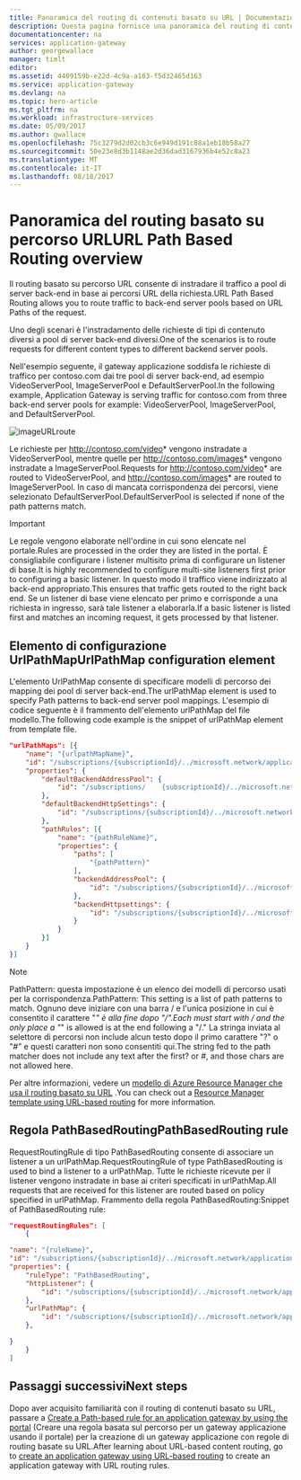 ```yaml
---
title: Panoramica del routing di contenuti basato su URL | Documentazione Microsoft
description: Questa pagina fornisce una panoramica del routing di contenuti basato su URL del gateway applicazione, della configurazione UrlPathMap e della regola PathBasedRouting.
documentationcenter: na
services: application-gateway
author: georgewallace
manager: timlt
editor: 
ms.assetid: 4409159b-e22d-4c9a-a103-f5d32465d163
ms.service: application-gateway
ms.devlang: na
ms.topic: hero-article
ms.tgt_pltfrm: na
ms.workload: infrastructure-services
ms.date: 05/09/2017
ms.author: gwallace
ms.openlocfilehash: 75c3279d2d02cb3c6e949d191c88a1eb18b58a27
ms.sourcegitcommit: 50e23e8d3b1148ae2d36dad3167936b4e52c8a23
ms.translationtype: MT
ms.contentlocale: it-IT
ms.lasthandoff: 08/18/2017
---
```

# <a name="url-path-based-routing-overview"></a><span data-ttu-id="bbbe4-103">Panoramica del routing basato su percorso URL</span><span class="sxs-lookup"><span data-stu-id="bbbe4-103">URL Path Based Routing overview</span></span>

<span data-ttu-id="bbbe4-104">Il routing basato su percorso URL consente di instradare il traffico a pool di server back-end in base ai percorsi URL della richiesta.</span><span class="sxs-lookup"><span data-stu-id="bbbe4-104">URL Path Based Routing allows you to route traffic to back-end server pools based on URL Paths of the request.</span></span> 

<span data-ttu-id="bbbe4-105">Uno degli scenari è l'instradamento delle richieste di tipi di contenuto diversi a pool di server back-end diversi.</span><span class="sxs-lookup"><span data-stu-id="bbbe4-105">One of the scenarios is to route requests for different content types to different backend server pools.</span></span>

<span data-ttu-id="bbbe4-106">Nell'esempio seguente, il gateway applicazione soddisfa le richieste di traffico per contoso.com dai tre pool di server back-end, ad esempio VideoServerPool, ImageServerPool e DefaultServerPool.</span><span class="sxs-lookup"><span data-stu-id="bbbe4-106">In the following example, Application Gateway is serving traffic for contoso.com from three back-end server pools for example: VideoServerPool, ImageServerPool, and DefaultServerPool.</span></span>

![imageURLroute](./media/application-gateway-url-route-overview/figure1.png)

<span data-ttu-id="bbbe4-108">Le richieste per http://contoso.com/video* vengono instradate a VideoServerPool, mentre quelle per http://contoso.com/images* vengono instradate a ImageServerPool.</span><span class="sxs-lookup"><span data-stu-id="bbbe4-108">Requests for http://contoso.com/video* are routed to VideoServerPool, and http://contoso.com/images* are routed to ImageServerPool.</span></span> <span data-ttu-id="bbbe4-109">In caso di mancata corrispondenza dei percorsi, viene selezionato DefaultServerPool.</span><span class="sxs-lookup"><span data-stu-id="bbbe4-109">DefaultServerPool is selected if none of the path patterns match.</span></span>

> [!IMPORTANT]
> <span data-ttu-id="bbbe4-110">Le regole vengono elaborate nell'ordine in cui sono elencate nel portale.</span><span class="sxs-lookup"><span data-stu-id="bbbe4-110">Rules are processed in the order they are listed in the portal.</span></span> <span data-ttu-id="bbbe4-111">È consigliabile configurare i listener multisito prima di configurare un listener di base.</span><span class="sxs-lookup"><span data-stu-id="bbbe4-111">It is highly recommended to configure multi-site listeners first prior to configuring a basic listener.</span></span>  <span data-ttu-id="bbbe4-112">In questo modo il traffico viene indirizzato al back-end appropriato.</span><span class="sxs-lookup"><span data-stu-id="bbbe4-112">This ensures that traffic gets routed to the right back end.</span></span> <span data-ttu-id="bbbe4-113">Se un listener di base viene elencato per primo e corrisponde a una richiesta in ingresso, sarà tale listener a elaborarla.</span><span class="sxs-lookup"><span data-stu-id="bbbe4-113">If a basic listener is listed first and matches an incoming request, it gets processed by that listener.</span></span>

## <a name="urlpathmap-configuration-element"></a><span data-ttu-id="bbbe4-114">Elemento di configurazione UrlPathMap</span><span class="sxs-lookup"><span data-stu-id="bbbe4-114">UrlPathMap configuration element</span></span>

<span data-ttu-id="bbbe4-115">L'elemento UrlPathMap consente di specificare modelli di percorso dei mapping dei pool di server back-end.</span><span class="sxs-lookup"><span data-stu-id="bbbe4-115">The urlPathMap element is used to specify Path patterns to back-end server pool mappings.</span></span> <span data-ttu-id="bbbe4-116">L'esempio di codice seguente è il frammento dell'elemento urlPathMap del file modello.</span><span class="sxs-lookup"><span data-stu-id="bbbe4-116">The following code example is the snippet of urlPathMap element from template file.</span></span>

```json
"urlPathMaps": [{
    "name": "{urlpathMapName}",
    "id": "/subscriptions/{subscriptionId}/../microsoft.network/applicationGateways/{gatewayName}/urlPathMaps/{urlpathMapName}",
    "properties": {
        "defaultBackendAddressPool": {
            "id": "/subscriptions/    {subscriptionId}/../microsoft.network/applicationGateways/{gatewayName}/backendAddressPools/{poolName1}"
        },
        "defaultBackendHttpSettings": {
            "id": "/subscriptions/{subscriptionId}/../microsoft.network/applicationGateways/{gatewayName}/backendHttpSettingsList/{settingname1}"
        },
        "pathRules": [{
            "name": "{pathRuleName}",
            "properties": {
                "paths": [
                    "{pathPattern}"
                ],
                "backendAddressPool": {
                    "id": "/subscriptions/{subscriptionId}/../microsoft.network/applicationGateways/{gatewayName}/backendAddressPools/{poolName2}"
                },
                "backendHttpsettings": {
                    "id": "/subscriptions/{subscriptionId}/../microsoft.network/applicationGateways/{gatewayName}/backendHttpsettingsList/{settingName2}"
                }
            }
        }]
    }
}]
```

> [!NOTE]
> <span data-ttu-id="bbbe4-117">PathPattern: questa impostazione è un elenco dei modelli di percorso usati per la corrispondenza.</span><span class="sxs-lookup"><span data-stu-id="bbbe4-117">PathPattern: This setting is a list of path patterns to match.</span></span> <span data-ttu-id="bbbe4-118">Ognuno deve iniziare con una barra / e l'unica posizione in cui è consentito il carattere "*" è alla fine dopo "/".</span><span class="sxs-lookup"><span data-stu-id="bbbe4-118">Each must start with / and the only place a "*" is allowed is at the end following a "/."</span></span> <span data-ttu-id="bbbe4-119">La stringa inviata al selettore di percorsi non include alcun testo dopo il primo carattere "?" o "#" e questi caratteri non sono consentiti qui.</span><span class="sxs-lookup"><span data-stu-id="bbbe4-119">The string fed to the path matcher does not include any text after the first? or #, and those chars are not allowed here.</span></span>

<span data-ttu-id="bbbe4-120">Per altre informazioni, vedere un [modello di Azure Resource Manager che usa il routing basato su URL](https://azure.microsoft.com/documentation/templates/201-application-gateway-url-path-based-routing) .</span><span class="sxs-lookup"><span data-stu-id="bbbe4-120">You can check out a [Resource Manager template using URL-based routing](https://azure.microsoft.com/documentation/templates/201-application-gateway-url-path-based-routing) for more information.</span></span>

## <a name="pathbasedrouting-rule"></a><span data-ttu-id="bbbe4-121">Regola PathBasedRouting</span><span class="sxs-lookup"><span data-stu-id="bbbe4-121">PathBasedRouting rule</span></span>

<span data-ttu-id="bbbe4-122">RequestRoutingRule di tipo PathBasedRouting consente di associare un listener a un urlPathMap.</span><span class="sxs-lookup"><span data-stu-id="bbbe4-122">RequestRoutingRule of type PathBasedRouting is used to bind a listener to a urlPathMap.</span></span> <span data-ttu-id="bbbe4-123">Tutte le richieste ricevute per il listener vengono instradate in base ai criteri specificati in urlPathMap.</span><span class="sxs-lookup"><span data-stu-id="bbbe4-123">All requests that are received for this listener are routed based on policy specified in urlPathMap.</span></span>
<span data-ttu-id="bbbe4-124">Frammento della regola PathBasedRouting:</span><span class="sxs-lookup"><span data-stu-id="bbbe4-124">Snippet of PathBasedRouting rule:</span></span>

```json
"requestRoutingRules": [
    {

"name": "{ruleName}",
"id": "/subscriptions/{subscriptionId}/../microsoft.network/applicationGateways/{gatewayName}/requestRoutingRules/{ruleName}",
"properties": {
    "ruleType": "PathBasedRouting",
    "httpListener": {
        "id": "/subscriptions/{subscriptionId}/../microsoft.network/applicationGateways/{gatewayName}/httpListeners/<listenerName>"
    },
    "urlPathMap": {
        "id": "/subscriptions/{subscriptionId}/../microsoft.network/applicationGateways/{gatewayName}/ urlPathMaps/{urlpathMapName}"
    },

}
    }
]
```

## <a name="next-steps"></a><span data-ttu-id="bbbe4-125">Passaggi successivi</span><span class="sxs-lookup"><span data-stu-id="bbbe4-125">Next steps</span></span>

<span data-ttu-id="bbbe4-126">Dopo aver acquisito familiarità con il routing di contenuti basato su URL, passare a [Create a Path-based rule for an application gateway by using the portal](application-gateway-create-url-route-portal.md) (Creare una regola basata sul percorso per un gateway applicazione usando il portale) per la creazione di un gateway applicazione con regole di routing basate su URL.</span><span class="sxs-lookup"><span data-stu-id="bbbe4-126">After learning about URL-based content routing, go to [create an application gateway using URL-based routing](application-gateway-create-url-route-portal.md) to create an application gateway with URL routing rules.</span></span>
